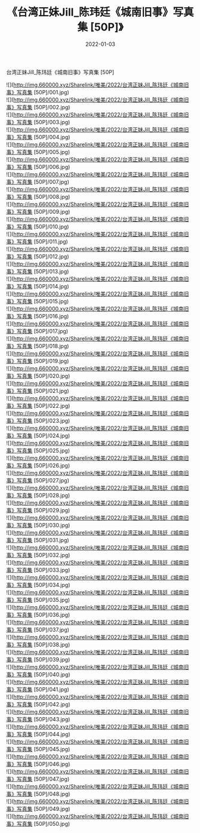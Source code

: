 ﻿---
layout: post
title:  《台湾正妹Jill_陈玮廷《城南旧事》写真集 [50P]》
date:   2022-01-03
img: http://img.660000.xyz/Sharelink/唯美/2022/台湾正妹Jill_陈玮廷《城南旧事》写真集 [50P]/000.jpg
categories: [美女, 清纯, 唯美]
---

台湾正妹Jill_陈玮廷《城南旧事》写真集 [50P]

  ![](http://img.660000.xyz/Sharelink/唯美/2022/台湾正妹Jill_陈玮廷《城南旧事》写真集 [50P]/001.jpg) <br> ![](http://img.660000.xyz/Sharelink/唯美/2022/台湾正妹Jill_陈玮廷《城南旧事》写真集 [50P]/002.jpg) <br> ![](http://img.660000.xyz/Sharelink/唯美/2022/台湾正妹Jill_陈玮廷《城南旧事》写真集 [50P]/003.jpg) <br> ![](http://img.660000.xyz/Sharelink/唯美/2022/台湾正妹Jill_陈玮廷《城南旧事》写真集 [50P]/004.jpg) <br> ![](http://img.660000.xyz/Sharelink/唯美/2022/台湾正妹Jill_陈玮廷《城南旧事》写真集 [50P]/005.jpg) <br> ![](http://img.660000.xyz/Sharelink/唯美/2022/台湾正妹Jill_陈玮廷《城南旧事》写真集 [50P]/006.jpg) <br> ![](http://img.660000.xyz/Sharelink/唯美/2022/台湾正妹Jill_陈玮廷《城南旧事》写真集 [50P]/007.jpg) <br> ![](http://img.660000.xyz/Sharelink/唯美/2022/台湾正妹Jill_陈玮廷《城南旧事》写真集 [50P]/008.jpg) <br> ![](http://img.660000.xyz/Sharelink/唯美/2022/台湾正妹Jill_陈玮廷《城南旧事》写真集 [50P]/009.jpg) <br> ![](http://img.660000.xyz/Sharelink/唯美/2022/台湾正妹Jill_陈玮廷《城南旧事》写真集 [50P]/010.jpg) <br> ![](http://img.660000.xyz/Sharelink/唯美/2022/台湾正妹Jill_陈玮廷《城南旧事》写真集 [50P]/011.jpg) <br> ![](http://img.660000.xyz/Sharelink/唯美/2022/台湾正妹Jill_陈玮廷《城南旧事》写真集 [50P]/012.jpg) <br> ![](http://img.660000.xyz/Sharelink/唯美/2022/台湾正妹Jill_陈玮廷《城南旧事》写真集 [50P]/013.jpg) <br> ![](http://img.660000.xyz/Sharelink/唯美/2022/台湾正妹Jill_陈玮廷《城南旧事》写真集 [50P]/014.jpg) <br> ![](http://img.660000.xyz/Sharelink/唯美/2022/台湾正妹Jill_陈玮廷《城南旧事》写真集 [50P]/015.jpg) <br> ![](http://img.660000.xyz/Sharelink/唯美/2022/台湾正妹Jill_陈玮廷《城南旧事》写真集 [50P]/016.jpg) <br> ![](http://img.660000.xyz/Sharelink/唯美/2022/台湾正妹Jill_陈玮廷《城南旧事》写真集 [50P]/017.jpg) <br> ![](http://img.660000.xyz/Sharelink/唯美/2022/台湾正妹Jill_陈玮廷《城南旧事》写真集 [50P]/018.jpg) <br> ![](http://img.660000.xyz/Sharelink/唯美/2022/台湾正妹Jill_陈玮廷《城南旧事》写真集 [50P]/019.jpg) <br> ![](http://img.660000.xyz/Sharelink/唯美/2022/台湾正妹Jill_陈玮廷《城南旧事》写真集 [50P]/020.jpg) <br> ![](http://img.660000.xyz/Sharelink/唯美/2022/台湾正妹Jill_陈玮廷《城南旧事》写真集 [50P]/021.jpg) <br> ![](http://img.660000.xyz/Sharelink/唯美/2022/台湾正妹Jill_陈玮廷《城南旧事》写真集 [50P]/022.jpg) <br> ![](http://img.660000.xyz/Sharelink/唯美/2022/台湾正妹Jill_陈玮廷《城南旧事》写真集 [50P]/023.jpg) <br> ![](http://img.660000.xyz/Sharelink/唯美/2022/台湾正妹Jill_陈玮廷《城南旧事》写真集 [50P]/024.jpg) <br> ![](http://img.660000.xyz/Sharelink/唯美/2022/台湾正妹Jill_陈玮廷《城南旧事》写真集 [50P]/025.jpg) <br> ![](http://img.660000.xyz/Sharelink/唯美/2022/台湾正妹Jill_陈玮廷《城南旧事》写真集 [50P]/026.jpg) <br> ![](http://img.660000.xyz/Sharelink/唯美/2022/台湾正妹Jill_陈玮廷《城南旧事》写真集 [50P]/027.jpg) <br> ![](http://img.660000.xyz/Sharelink/唯美/2022/台湾正妹Jill_陈玮廷《城南旧事》写真集 [50P]/028.jpg) <br> ![](http://img.660000.xyz/Sharelink/唯美/2022/台湾正妹Jill_陈玮廷《城南旧事》写真集 [50P]/029.jpg) <br> ![](http://img.660000.xyz/Sharelink/唯美/2022/台湾正妹Jill_陈玮廷《城南旧事》写真集 [50P]/030.jpg) <br> ![](http://img.660000.xyz/Sharelink/唯美/2022/台湾正妹Jill_陈玮廷《城南旧事》写真集 [50P]/031.jpg) <br> ![](http://img.660000.xyz/Sharelink/唯美/2022/台湾正妹Jill_陈玮廷《城南旧事》写真集 [50P]/032.jpg) <br> ![](http://img.660000.xyz/Sharelink/唯美/2022/台湾正妹Jill_陈玮廷《城南旧事》写真集 [50P]/033.jpg) <br> ![](http://img.660000.xyz/Sharelink/唯美/2022/台湾正妹Jill_陈玮廷《城南旧事》写真集 [50P]/034.jpg) <br> ![](http://img.660000.xyz/Sharelink/唯美/2022/台湾正妹Jill_陈玮廷《城南旧事》写真集 [50P]/035.jpg) <br> ![](http://img.660000.xyz/Sharelink/唯美/2022/台湾正妹Jill_陈玮廷《城南旧事》写真集 [50P]/036.jpg) <br> ![](http://img.660000.xyz/Sharelink/唯美/2022/台湾正妹Jill_陈玮廷《城南旧事》写真集 [50P]/037.jpg) <br> ![](http://img.660000.xyz/Sharelink/唯美/2022/台湾正妹Jill_陈玮廷《城南旧事》写真集 [50P]/038.jpg) <br> ![](http://img.660000.xyz/Sharelink/唯美/2022/台湾正妹Jill_陈玮廷《城南旧事》写真集 [50P]/039.jpg) <br> ![](http://img.660000.xyz/Sharelink/唯美/2022/台湾正妹Jill_陈玮廷《城南旧事》写真集 [50P]/040.jpg) <br> ![](http://img.660000.xyz/Sharelink/唯美/2022/台湾正妹Jill_陈玮廷《城南旧事》写真集 [50P]/041.jpg) <br> ![](http://img.660000.xyz/Sharelink/唯美/2022/台湾正妹Jill_陈玮廷《城南旧事》写真集 [50P]/042.jpg) <br> ![](http://img.660000.xyz/Sharelink/唯美/2022/台湾正妹Jill_陈玮廷《城南旧事》写真集 [50P]/043.jpg) <br> ![](http://img.660000.xyz/Sharelink/唯美/2022/台湾正妹Jill_陈玮廷《城南旧事》写真集 [50P]/044.jpg) <br> ![](http://img.660000.xyz/Sharelink/唯美/2022/台湾正妹Jill_陈玮廷《城南旧事》写真集 [50P]/045.jpg) <br> ![](http://img.660000.xyz/Sharelink/唯美/2022/台湾正妹Jill_陈玮廷《城南旧事》写真集 [50P]/046.jpg) <br> ![](http://img.660000.xyz/Sharelink/唯美/2022/台湾正妹Jill_陈玮廷《城南旧事》写真集 [50P]/047.jpg) <br> ![](http://img.660000.xyz/Sharelink/唯美/2022/台湾正妹Jill_陈玮廷《城南旧事》写真集 [50P]/048.jpg) <br> ![](http://img.660000.xyz/Sharelink/唯美/2022/台湾正妹Jill_陈玮廷《城南旧事》写真集 [50P]/049.jpg) <br> ![](http://img.660000.xyz/Sharelink/唯美/2022/台湾正妹Jill_陈玮廷《城南旧事》写真集 [50P]/050.jpg) <br>